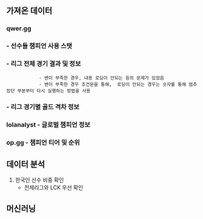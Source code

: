 ## 가져온 데이터
### qwer.gg 
###         - 선수들 챔피언 사용 스탯
###         - 리그 전체 경기 결과 및 정보
                - 밴이 부족한 경우, 내용 로딩이 안되는 등의 문제가 있었음
                - 밴이 부족한 경우 조건문을 통해,  로딩이 안되는 경우는 숫자를 통해 멈추었던 부분부터 다시 실행하는 방법을 사용
###         - 리그 경기별 골드 격차 정보


### lolanalyst -  글로벌 챔피언 정보
### op.gg      -  챔피언 티어 및 순위


## 데이터 분석
  1. 한국인 선수 비중 확인
      - 전체리그와 LCK 우선 확인

## 머신러닝
##
